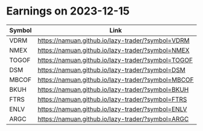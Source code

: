 # Earnings on 2023-12-15

| Symbol | Link |
| ---| --- |
| VDRM | https://namuan.github.io/lazy-trader/?symbol=VDRM |
| NMEX | https://namuan.github.io/lazy-trader/?symbol=NMEX |
| TOGOF | https://namuan.github.io/lazy-trader/?symbol=TOGOF |
| DSM | https://namuan.github.io/lazy-trader/?symbol=DSM |
| MBCOF | https://namuan.github.io/lazy-trader/?symbol=MBCOF |
| BKUH | https://namuan.github.io/lazy-trader/?symbol=BKUH |
| FTRS | https://namuan.github.io/lazy-trader/?symbol=FTRS |
| ENLV | https://namuan.github.io/lazy-trader/?symbol=ENLV |
| ARGC | https://namuan.github.io/lazy-trader/?symbol=ARGC |
